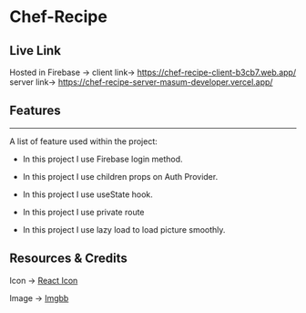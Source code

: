 # Chef-Recipe

## Live Link
Hosted in Firebase ->
 client link-> https://chef-recipe-client-b3cb7.web.app/
 server link-> https://chef-recipe-server-masum-developer.vercel.app/

## Features
***
A list of feature used within the project:

* In this project I use Firebase login method.

* In this project I use children props on Auth Provider.

* In this project I use useState hook.

* In this project I use private route
* In this project I use lazy load to load picture smoothly.



## Resources & Credits

Icon -> [React Icon](https://react-icons.github.io/react-icons/)

Image -> [Imgbb](https://imgbb.com/)